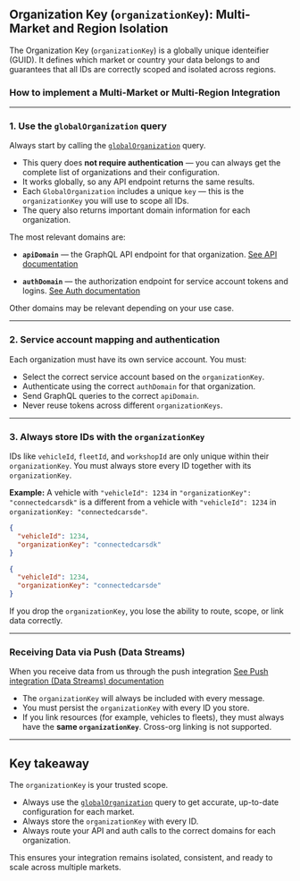 ## **Organization Key (`organizationKey`): Multi-Market and Region Isolation**

The Organization Key (`organizationKey`) is a globally unique identeifier (GUID).
It defines which market or country your data belongs to and guarantees that all IDs are correctly scoped and isolated across regions. 


### **How to implement a Multi-Market or Multi-Region Integration**

---

### **1. Use the `globalOrganization` query**

Always start by calling the [`globalOrganization`](https://api.connectedcars.io/graphql/graphiql/) query.

* This query does **not require authentication** — you can always get the complete list of organizations and their configuration.
* It works globally, so any API endpoint returns the same results.
* Each `GlobalOrganization` includes a unique `key` — this is the `organizationKey` you will use to scope all IDs.
* The query also returns important domain information for each organization.

The most relevant domains are:

* **`apiDomain`** — the GraphQL API endpoint for that organization.
  [See API documentation](https://docs.connectedcars.io/#/?id=graphql-api)

* **`authDomain`** — the authorization endpoint for service account tokens and logins.
  [See Auth documentation](https://docs.connectedcars.io/#/?id=auth-api)

Other domains may be relevant depending on your use case.

---

### **2. Service account mapping and authentication**

Each organization must have its own service account.
You must:

* Select the correct service account based on the `organizationKey`.
* Authenticate using the correct `authDomain` for that organization.
* Send GraphQL queries to the correct `apiDomain`.
* Never reuse tokens across different `organizationKeys`.

---

### **3. Always store IDs with the `organizationKey`**

IDs like `vehicleId`, `fleetId`, and `workshopId` are only unique within their `organizationKey`.
You must always store every ID together with its `organizationKey`.

**Example:**
A vehicle with `"vehicleId": 1234` in `"organizationKey": "connectedcarsdk"` is a different from a vehicle with `"vehicleId": 1234` in `organizationKey: "connectedcarsde"`.

```json
{
  "vehicleId": 1234,
  "organizationKey": "connectedcarsdk"
}
```

```json
{
  "vehicleId": 1234,
  "organizationKey": "connectedcarsde"
}
```

If you drop the `organizationKey`, you lose the ability to route, scope, or link data correctly.

---

### **Receiving Data via Push (Data Streams)**

When you receive data from us through the push integration [See Push integration (Data Streams) documentation](https://docs.connectedcars.io/#/./push-v2)

* The `organizationKey` will always be included with every message.
* You must persist the `organizationKey` with every ID you store.
* If you link resources (for example, vehicles to fleets), they must always have the **same `organizationKey`**. Cross-org linking is not supported.

---

## **Key takeaway**

The `organizationKey` is your trusted scope.

* Always use the [`globalOrganization`](https://api.connectedcars.io/graphql/graphiql/) query to get accurate, up-to-date configuration for each market.
* Always store the `organizationKey` with every ID.
* Always route your API and auth calls to the correct domains for each organization.

This ensures your integration remains isolated, consistent, and ready to scale across multiple markets.